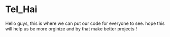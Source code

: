 # Tel_Hai
Hello guys, this is where we can put our code for everyone to see. hope this will help us be more orginize and 
by that make better projects !
